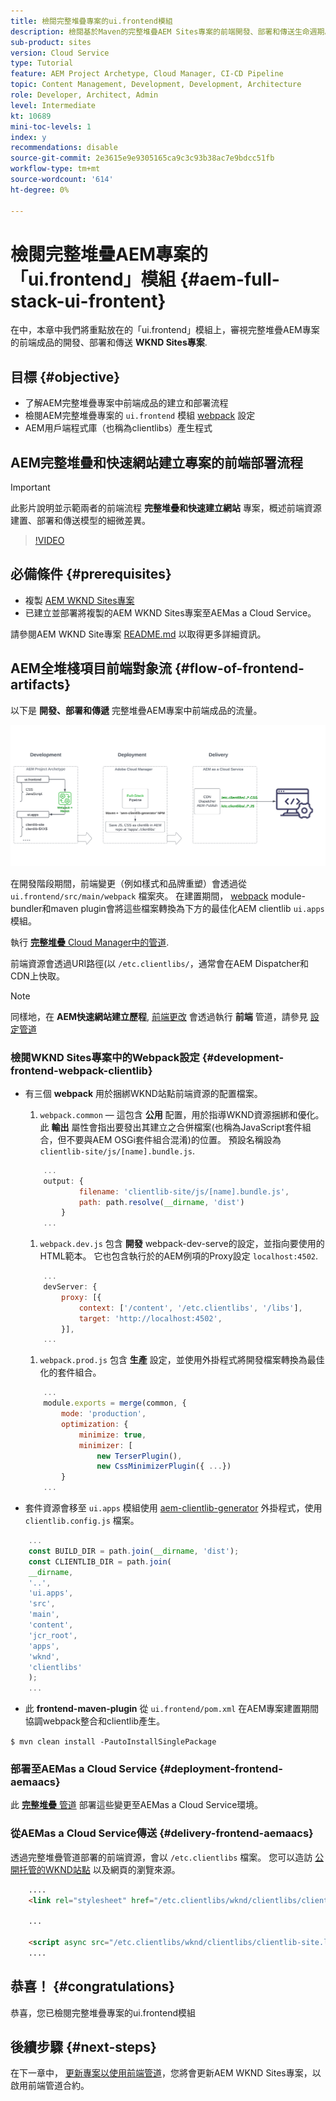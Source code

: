 ```yaml
---
title: 檢閱完整堆疊專案的ui.frontend模組
description: 檢閱基於Maven的完整堆疊AEM Sites專案的前端開發、部署和傳送生命週期。
sub-product: sites
version: Cloud Service
type: Tutorial
feature: AEM Project Archetype, Cloud Manager, CI-CD Pipeline
topic: Content Management, Development, Development, Architecture
role: Developer, Architect, Admin
level: Intermediate
kt: 10689
mini-toc-levels: 1
index: y
recommendations: disable
source-git-commit: 2e3615e9e9305165ca9c3c93b38ac7e9bdcc51fb
workflow-type: tm+mt
source-wordcount: '614'
ht-degree: 0%

---
```



# 檢閱完整堆疊AEM專案的「ui.frontend」模組 {#aem-full-stack-ui-frontent}

在中，本章中我們將重點放在的「ui.frontend」模組上，審視完整堆疊AEM專案的前端成品的開發、部署和傳送 __WKND Sites專案__.


## 目標 {#objective}

* 了解AEM完整堆疊專案中前端成品的建立和部署流程
* 檢閱AEM完整堆疊專案的 `ui.frontend` 模組 [webpack](https://webpack.js.org/) 設定
* AEM用戶端程式庫（也稱為clientlibs）產生程式

## AEM完整堆疊和快速網站建立專案的前端部署流程

>[!IMPORTANT]
>
>此影片說明並示範兩者的前端流程 **完整堆疊和快速建立網站** 專案，概述前端資源建置、部署和傳送模型的細微差異。

>[!VIDEO](https://video.tv.adobe.com/v/3409344/)

## 必備條件 {#prerequisites}


* 複製 [AEM WKND Sites專案](https://github.com/adobe/aem-guides-wknd)
* 已建立並部署將複製的AEM WKND Sites專案至AEMas a Cloud Service。

請參閱AEM WKND Site專案 [README.md](https://github.com/adobe/aem-guides-wknd/blob/main/README.md) 以取得更多詳細資訊。

## AEM全堆棧項目前端對象流 {#flow-of-frontend-artifacts}

以下是 __開發、部署和傳遞__ 完整堆疊AEM專案中前端成品的流量。

![開發、部署和傳遞前端對象](assets/Dev-Deploy-Delivery-AEM-Project.png)


在開發階段期間，前端變更（例如樣式和品牌重塑）會透過從 `ui.frontend/src/main/webpack` 檔案夾。 在建置期間， [webpack](https://webpack.js.org/) module-bundler和maven plugin會將這些檔案轉換為下方的最佳化AEM clientlib `ui.apps` 模組。

執行 [__完整堆疊__ Cloud Manager中的管道](https://experienceleague.adobe.com/docs/experience-manager-cloud-service/content/implementing/using-cloud-manager/cicd-pipelines/introduction-ci-cd-pipelines.html).

前端資源會透過URI路徑(以 `/etc.clientlibs/`，通常會在AEM Dispatcher和CDN上快取。


>[!NOTE]
>
> 同樣地，在 __AEM快速網站建立歷程__, [前端更改](https://experienceleague.adobe.com/docs/experience-manager-cloud-service/content/sites/administering/site-creation/quick-site/customize-theme.html) 會透過執行 __前端__ 管道，請參見 [設定管道](https://experienceleague.adobe.com/docs/experience-manager-cloud-service/content/sites/administering/site-creation/quick-site/pipeline-setup.html)

### 檢閱WKND Sites專案中的Webpack設定 {#development-frontend-webpack-clientlib}

* 有三個 __webpack__ 用於捆綁WKND站點前端資源的配置檔案。

   1. `webpack.common`  — 這包含 __公用__ 配置，用於指導WKND資源捆綁和優化。 此 __輸出__ 屬性會指出要發出其建立之合併檔案(也稱為JavaScript套件組合，但不要與AEM OSGi套件組合混淆)的位置。 預設名稱設為 `clientlib-site/js/[name].bundle.js`.

   ```javascript
       ...
       output: {
               filename: 'clientlib-site/js/[name].bundle.js',
               path: path.resolve(__dirname, 'dist')
           }
       ...    
   ```

   1. `webpack.dev.js` 包含 __開發__ webpack-dev-serve的設定，並指向要使用的HTML範本。 它也包含執行於的AEM例項的Proxy設定 `localhost:4502`.

   ```javascript
       ...
       devServer: {
           proxy: [{
               context: ['/content', '/etc.clientlibs', '/libs'],
               target: 'http://localhost:4502',
           }],
       ...    
   ```

   1. `webpack.prod.js` 包含 __生產__ 設定，並使用外掛程式將開發檔案轉換為最佳化的套件組合。

   ```javascript
       ...
       module.exports = merge(common, {
           mode: 'production',
           optimization: {
               minimize: true,
               minimizer: [
                   new TerserPlugin(),
                   new CssMinimizerPlugin({ ...})
           }
       ...    
   ```


* 套件資源會移至 `ui.apps` 模組使用 [aem-clientlib-generator](https://www.npmjs.com/package/aem-clientlib-generator) 外掛程式，使用 `clientlib.config.js` 檔案。

```javascript
    ...
    const BUILD_DIR = path.join(__dirname, 'dist');
    const CLIENTLIB_DIR = path.join(
    __dirname,
    '..',
    'ui.apps',
    'src',
    'main',
    'content',
    'jcr_root',
    'apps',
    'wknd',
    'clientlibs'
    );
    ...
```

* 此 __frontend-maven-plugin__ 從 `ui.frontend/pom.xml` 在AEM專案建置期間協調webpack整合和clientlib產生。

`$ mvn clean install -PautoInstallSinglePackage`

### 部署至AEMas a Cloud Service {#deployment-frontend-aemaacs}

此 [__完整堆疊__ 管道](https://experienceleague.adobe.com/docs/experience-manager-cloud-service/content/implementing/using-cloud-manager/cicd-pipelines/introduction-ci-cd-pipelines.html?#full-stack-pipeline) 部署這些變更至AEMas a Cloud Service環境。


### 從AEMas a Cloud Service傳送 {#delivery-frontend-aemaacs}

透過完整堆疊管道部署的前端資源，會以 `/etc.clientlibs` 檔案。 您可以造訪 [公開托管的WKND站點](https://wknd.site/content/wknd/us/en.html) 以及網頁的瀏覽來源。

```html
    ....
    <link rel="stylesheet" href="/etc.clientlibs/wknd/clientlibs/clientlib-site.lc-181cd4102f7f49aa30eea548a7715c31-lc.min.css" type="text/css">

    ...

    <script async src="/etc.clientlibs/wknd/clientlibs/clientlib-site.lc-d4e7c03fe5c6a405a23b3ca1cc3dcd3d-lc.min.js"></script>
    ....
```

## 恭喜！ {#congratulations}

恭喜，您已檢閱完整堆疊專案的ui.frontend模組

## 後續步驟 {#next-steps}

在下一章中， [更新專案以使用前端管道](update-project.md)，您將會更新AEM WKND Sites專案，以啟用前端管道合約。
